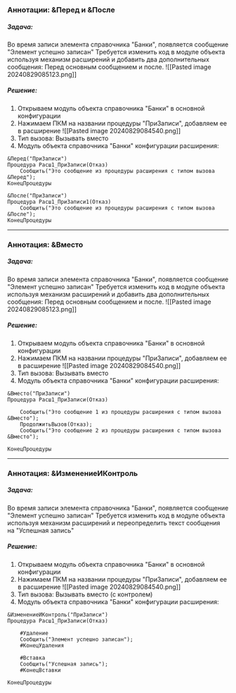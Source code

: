 ### Аннотации: &Перед и &После
##### Задача:
Во время записи элемента справочника "Банки", появляется сообщение "Элемент успешно записан"
Требуется изменить код в модуле объекта используя механизм расширений и добавить два дополнительных сообщения: Перед основным сообщением и после.
![[Pasted image 20240829085123.png]] 
##### Решение:
1. Открываем модуль объекта справочника "Банки" в основной конфигурации
2. Нажимаем ПКМ на названии процедуры "ПриЗаписи", добавляем ее в расширение
![[Pasted image 20240829084540.png]]
3. Тип вызова: Вызывать вместо
4. Модуль объекта справочника "Банки" конфигурации расширения:
```bsl
&Перед("ПриЗаписи")
Процедура Расш1_ПриЗаписи(Отказ)
	Сообщить("Это сообщение из процедуры расширения с типом вызова &Перед");
КонецПроцедуры

&После("ПриЗаписи")
Процедура Расш1_ПриЗаписи1(Отказ)
	Сообщить("Это сообщение из процедуры расширения с типом вызова &После");
КонецПроцедуры
```

---
### Аннотация: &Вместо
##### Задача:
Во время записи элемента справочника "Банки", появляется сообщение "Элемент успешно записан"
Требуется изменить код в модуле объекта используя механизм расширений и добавить два дополнительных сообщения: Перед основным сообщением и после.
![[Pasted image 20240829085123.png]] 
##### Решение:
1. Открываем модуль объекта справочника "Банки" в основной конфигурации
2. Нажимаем ПКМ на названии процедуры "ПриЗаписи", добавляем ее в расширение
![[Pasted image 20240829084540.png]]
3. Тип вызова: Вызывать вместо
4. Модуль объекта справочника "Банки" конфигурации расширения:
```bsl
&Вместо("ПриЗаписи")
Процедура Расш1_ПриЗаписи(Отказ)
	
	Сообщить("Это сообщение 1 из процедуры расширения с типом вызова &Вместо");
	ПродолжитьВызов(Отказ);
	Сообщить("Это сообщение 2 из процедуры расширения с типом вызова &Вместо");

КонецПроцедуры
```

---
### Аннотация: &ИзменениеИКонтроль

##### Задача:
Во время записи элемента справочника "Банки", появляется сообщение "Элемент успешно записан"
Требуется изменить код в модуле объекта используя механизм расширений и переопределить текст сообщения на "Успешная запись"
##### Решение:
1. Открываем модуль объекта справочника "Банки" в основной конфигурации
2. Нажимаем ПКМ на названии процедуры "ПриЗаписи", добавляем ее в расширение
![[Pasted image 20240829084540.png]]
3. Тип вызова: Вызывать вместо (с контролем)
4. Модуль объекта справочника "Банки" конфигурации расширения:
```bsl
&ИзменениеИКонтроль("ПриЗаписи")
Процедура Расш1_ПриЗаписи(Отказ)
	
	#Удаление
	Сообщить("Элемент успешно записан");
	#КонецУдаления
	
	#Вставка
	Сообщить("Успешная запись");
	#КонецВставки
	
КонецПроцедуры
```
